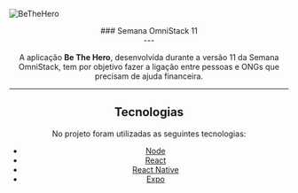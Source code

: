 ![BeTheHero](https://raw.githubusercontent.com/rocketseat-education/semana-omnistack-11/master/.github/bethehero.png)
<center>### Semana OmniStack 11<center>
---

A aplicação **Be The Hero**, desenvolvida durante a versão 11 da Semana OmniStack, tem por objetivo fazer a ligação entre pessoas e ONGs que precisam de ajuda financeira.

---
## Tecnologias

No projeto foram utilizadas as seguintes tecnologias:

 -   [Node](https://nodejs.org)
 -   [React](https://reactjs.org)
 -   [React Native](https://facebook.github.io/react-native)
 -   [Expo](https://expo.io)
